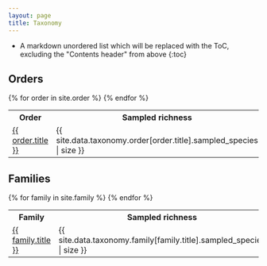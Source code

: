 ```yaml
---
layout: page
title: Taxonomy
---
```


<style>
.autosize {
    font-size: calc(1vw + 1vmin);
}
</style>

* A markdown unordered list which will be replaced with the ToC, excluding the "Contents header" from above
{:toc}

<!--
- PFC taxonomy
- Compare to CoL/EToL

Tax page
- Picture
- Name
- Stats
- <s>Fossil calibrations</s>
- Outgroups
- <s>Genetic tree</s>
- Full distribution
- <s>Download sequences</s>
- <s>Download calibration info</s>
- Download BEAST/RAXML/TREEPL/mcmctree files
- API integration: EOL/fishbase
-->

## Orders

<table>
<tbody>
<tr><th>Order</th><th>Sampled richness</th><th>Total richness</th><th>Stats</th></tr>
{% for order in site.order %}
<tr>
<td><a href="{{ order.url | relative_url }}">{{ order.title }}</a></td>
<td>{{ site.data.taxonomy.order[order.title].sampled_species | size }}</td>
<td>{{ site.data.taxonomy.order[order.title].species | size }}</td>
<td></td>
</tr>
{% endfor %}
</tbody>
</table>


## Families

<table>
<tbody>
<tr><th>Family</th><th>Sampled richness</th><th>Total richness</th><th>Stats</th></tr>
{% for family in site.family %}
<tr>
<td><a href="{{ family.url | relative_url }}">{{ family.title }}</a></td>
<td>{{ site.data.taxonomy.family[family.title].sampled_species | size }}</td>
<td>{{ site.data.taxonomy.family[family.title].species | size }}</td>
<td></td>
</tr>
{% endfor %}
</tbody>
</table>
